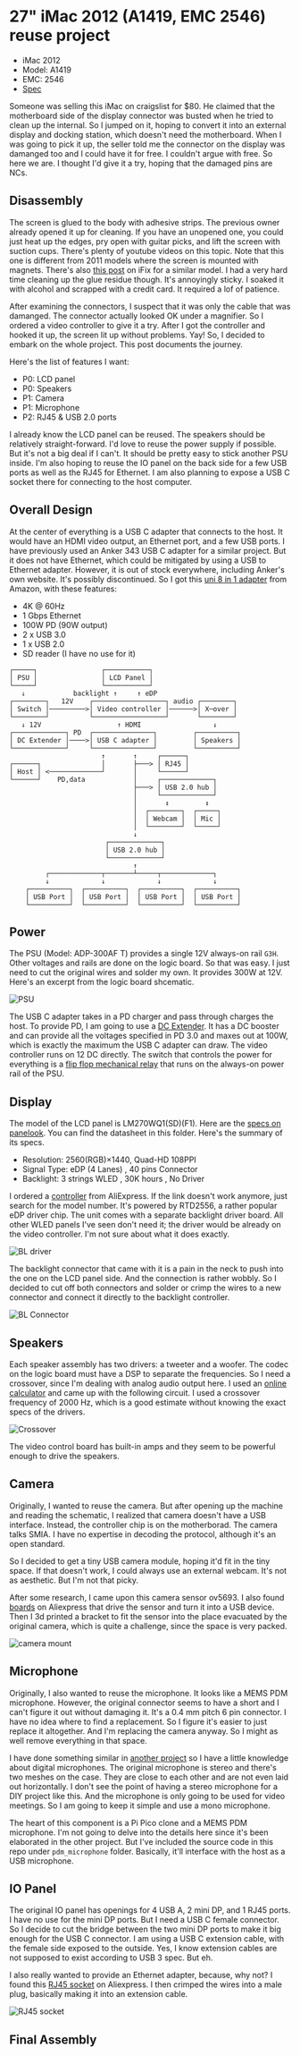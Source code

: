 # 27" iMac 2012 (A1419, EMC 2546) reuse project

* iMac 2012
* Model: A1419
* EMC: 2546
* [Spec](https://everymac.com/systems/apple/imac/specs/imac-core-i5-2.9-27-inch-aluminum-late-2012-specs.html)

Someone was selling this iMac on craigslist for $80. He claimed that the motherboard side of the display connector was busted when he tried to clean up the internal. So I jumped on it, hoping to convert it into an external display and docking station, which doesn't need the motherboard. When I was going to pick it up, the seller told me the connector on the display was damanged too and I could have it for free. I couldn't argue with free. So here we are.  I thought I'd give it a try, hoping that the damaged pins are NCs.

## Disassembly
The screen is glued to the body with adhesive strips. The previous owner already opened it up for cleaning. If you have an unopened one, you could just heat up the edges, pry open with guitar picks, and lift the screen with suction cups. There's plenty of youtube videos on this topic. Note that this one is different from 2011 models where the screen is mounted with magnets. There's also [this post](https://www.ifixit.com/Teardown/iMac+Intel+27-Inch+EMC+2639+Teardown/17828) on iFix for a similar model. I had a very hard time cleaning up the glue residue though. It's annoyingly sticky. I soaked it with alcohol and scrapped with a credit card. It required a lof of patience.

After examining the connectors, I suspect that it was only the cable that was damanged. The connector actually looked OK under a magnifier. So I ordered a video controller to give it a try. After I got the controller and hooked it up, the screen lit up without problems. Yay! So, I decided to embark on the whole project. This post documents the journey.

Here's the list of features I want:

* P0: LCD panel
* P0: Speakers
* P1: Camera
* P1: Microphone
* P2: RJ45 & USB 2.0 ports

I already know the LCD panel can be reused. The speakers should be relatively straight-forward. I'd love to reuse the power supply if possible. But it's not a big deal if I can't. It should be pretty easy to stick another PSU inside. I'm also hoping to reuse the IO panel on the back side for a few USB ports as well as the RJ45 for Ethernet. I am also planning to expose a USB C socket there for connecting to the host computer.

## Overall Design
At the center of everything is a USB C adapter that connects to the host. It would have an HDMI video output, an Ethernet port, and a few USB ports. I have previously used an Anker 343 USB C adapter for a similar project. But it does not have Ethernet, which could be mitigated by using a USB to Ethernet adapter. However, it is out of stock everywhere, including Anker's own website. It's possibly discontinued. So I got this [uni 8 in 1 adapter](https://www.amazon.com/dp/B0C3GDT9XN) from Amazon, with these features:

* 4K @ 60Hz
* 1 Gbps Ethernet
* 100W PD (90W output)
* 2 x USB 3.0
* 1 x USB 2.0
* SD reader (I have no use for it)

```
┌─────┐                ┌───────────┐
│ PSU │                │ LCD Panel │
└─────┘                └───────────┘
   ↓            backlight ↑     ↑ eDP
┌────────┐   12V    ┌──────────────────┐ audio ┌────────┐
│ Switch │─────────>│ Video controller │──────>│ X─over │
└────────┘          └──────────────────┘       └────────┘
   ↓ 12V                   ↑ HDMI                  ↓
┌─────────────┐ PD  ┌───────────────┐         ┌──────────┐
│ DC Extender │────>│ USB C adapter │         │ Speakers │
└─────────────┘     └───────────────┘         └──────────┘
                       ↑       ↑     ┌──────┐
┌──────┐               │       ├───> │ RJ45 │
│ Host │ <─────────────┘       │     └──────┘
└──────┘    PD,data            │     ┌─────────────┐
                               ├───> │ USB 2.0 hub │
                               │     └─────────────┘
                               │       ↕         ↕
                               │  ┌────────┐  ┌─────┐
                               │  │ Webcam │  │ Mic │
                               │  └────────┘  └─────┘
                               ↓
                        ┌─────────────┐
                        │ USB 2.0 hub │
                        └─────────────┘
                               ↑
         ┌─────────────┬───────┴─────┬─────────────┐
         ↓             ↓             ↓             ↓
    ┌──────────┐  ┌──────────┐  ┌──────────┐  ┌──────────┐
    │ USB Port │  │ USB Port │  │ USB Port │  │ USB Port │
    └──────────┘  └──────────┘  └──────────┘  └──────────┘
```

## Power
The PSU (Model: ADP-300AF T) provides a single 12V always-on rail `G3H`. Other voltages and rails are done on the logic board. So that was easy. I just need to cut the original wires and solder my own. It provides 300W at 12V. Here's an excerpt from the logic board shcematic.

![PSU](psu.png)

The USB C adapter takes in a PD charger and pass through charges the host. To provide PD, I am going to use a [DC Extender](https://slimq.life/products/dc-to-usb-extender-for-150w-240). It has a DC booster and can provide all the voltages specified in PD 3.0 and maxes out at 100W, which is exactly the maximum the USB C adapter can draw. The video controller runs on 12 DC directly. The switch that controls the power for everything is a [flip flop mechanical relay](https://www.amazon.com/Latching-Flip-Flop-Bistable-Self-Locking-Trigger/dp/B07VL9DBGT) that runs on the always-on power rail of the PSU.

## Display
The model of the LCD panel is LM270WQ1(SD)(F1). Here are the [specs on panelook](https://www.panelook.com/modeldetail.php?id=18520). You can find the datasheet in this folder. Here's the summary of its specs.

* Resolution: 2560(RGB)×1440, Quad-HD  108PPI
* Signal Type: eDP (4 Lanes) , 40 pins Connector
* Backlight: 3 strings WLED , 30K hours , No Driver

 I ordered a [controller](https://www.aliexpress.us/item/3256807252731476.html) from AliExpress. If the link doesn't work anymore, just search for the model number. It's powered by RTD2556, a rather popular eDP driver chip. The unit comes with a separate backlight driver board. All other WLED panels I've seen don't need it; the driver would be already on the video controller. I'm not sure about what it does exactly.

![BL driver](bl_driver.png)

The backlight connector that came with it is a pain in the neck to push into the one on the LCD panel side. And the connection is rather wobbly. So I decided to cut off both connectors and solder or crimp the wires to a new connector and connect it directly to the backlight controller. 

![BL Connector](bl_connector.jpeg)

## Speakers
Each speaker assembly has two drivers: a tweeter and a woofer. The codec on the logic board must have a DSP to separate the frequencies. So I need a crossover, since I'm dealing with analog audio output here. I used an [online calculator](https://goodcalculators.com/crossover-calculator/) and came up with the following circuit. I used a crossover frequency of 2000 Hz, which is a good estimate without knowing the exact specs of the drivers.

![Crossover](crossover.svg)

The video control board has built-in amps and they seem to be powerful enough to drive the speakers.

## Camera
Originally, I wanted to reuse the camera. But after opening up the machine and reading the schematic, I realized that camera doesn't have a USB interface. Instead, the controller chip is on the motherborad. The camera talks SMIA. I have no expertise in decoding the protocol, although it's an open standard.

So I decided to get a tiny USB camera module, hoping it'd fit in the tiny space. If that doesn't work, I could always use an external webcam. It's not as aesthetic. But I'm not that picky.

After some research, I came upon this camera sensor ov5693. I also found [boards](https://www.aliexpress.us/item/3256805396719075.html) on Aliexpress that drive the sensor and turn it into a USB device. Then I 3d printed a bracket to fit the sensor into the place evacuated by the original camera, which is quite a challenge, since the space is very packed.

![camera mount](camera_mount.jpeg)

## Microphone
Originally, I also wanted to reuse the microphone. It looks like a MEMS PDM microphone. However, the original connector seems to have a short and I can't figure it out without damaging it. It's a 0.4 mm pitch 6 pin connector. I have no idea where to find a replacement. So I figure it's easier to just replace it altogether. And I'm replacing the camera anyway. So I might as well remove everything in that space.

I have done something similar in [another project](https://github.com/delingren/hp_iq804) so I have a little knowledge about digital microphones. The original microphone is stereo and there's two meshes on the case. They are close to each other and are not even laid out horizontally. I don't see the point of having a stereo microphone for a DIY project like this. And the microphone is only going to be used for video meetings. So I am going to keep it simple and use a mono microphone.

The heart of this component is a Pi Pico clone and a MEMS PDM microphone. I'm not going to delve into the details here since it's been elaborated in the other project. But I've included the source code in this repo under `pdm_microphone` folder. Basically, it'll interface with the host as a USB microphone.

## IO Panel

The original IO panel has openings for 4 USB A, 2 mini DP, and 1 RJ45 ports. I have no use for the mini DP ports. But I need a USB C female connector. So I decide to cut the bridge between the two mini DP ports to make it big enough for the USB C connector. I am using a USB C extension cable, with the female side exposed to the outside. Yes, I know extension cables are not supposed to exist according to USB 3 spec. But eh.

I also really wanted to provide an Ethernet adapter, because, why not? I found this [RJ45 socket](
https://www.aliexpress.us/item/3256806005093192.html) on Aliexpress. I then crimped the wires into a male plug, basically making it into an extension cable.

![RJ45 socket](rj45_socket.jpeg)

## Final Assembly